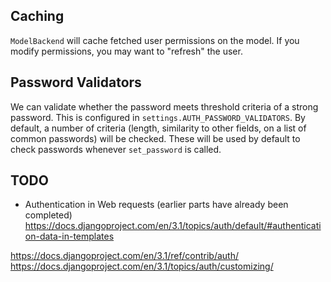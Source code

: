 ## Caching

`ModelBackend` will cache fetched user permissions on the model. If you
modify permissions, you may want to "refresh" the user.

## Password Validators

We can validate whether the password meets threshold criteria of a
strong password. This is configured in
`settings.AUTH_PASSWORD_VALIDATORS`. By default, a number of criteria
(length, similarity to other fields, on a list of common passwords) will
be checked. These will be used by default to check passwords whenever
`set_password` is called.

## TODO

* Authentication in Web requests (earlier parts have already been completed)
  https://docs.djangoproject.com/en/3.1/topics/auth/default/#authentication-data-in-templates

https://docs.djangoproject.com/en/3.1/ref/contrib/auth/
https://docs.djangoproject.com/en/3.1/topics/auth/customizing/

